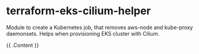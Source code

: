 # terraform-eks-cilium-helper
Module to create a Kubernetes job, that removes aws-node and kube-proxy daemonsets. Helps
when provisioning EKS cluster with Cilium.

<!-- BEGIN_TF_DOCS -->
{{ .Content }}
<!-- END_TF_DOCS -->

